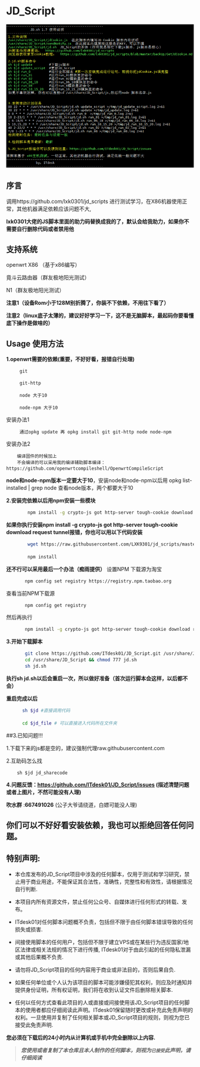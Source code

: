 # JD_Script
![JD_Script](doc/JD_Script.png)
## 序言
   调用https://github.com/lxk0301/jd_scripts 进行测试学习，在X86机器使用正常，其他机器满足依赖应该问题不大,
   
   **lxk0301大佬的JS脚本里面的助力码替换成我的了，默认会给我助力，如果你不需要自行删除代码或者禁用他**

## 支持系统
openwrt X86 （基于x86编写）

竟斗云路由器（群友极地阳光测试）

N1（群友极地阳光测试）

**注意1（设备Rom小于128M别折腾了，你装不下依赖，不用往下看了）**

**注意2（linux底子太薄的，建议好好学习一下，这不是无脑脚本，最起码你要看懂底下操作是做啥的）**

## Usage 使用方法
**1.openwrt需要的依赖(重要，不好好看，报错自行处理)**
 
         git
 
         git-http
 
         node 大于10
 
         node-npm 大于10
 

安装办法1

         通过opkg update 再 opkg install git git-http node node-npm

安装办法2

        编译固件的时候加上
        不会编译的可以采用我的编译辅助脚本编译： https://github.com/openwrtcompileshell/OpenwrtCompileScript

**node和node-npm版本一定要大于10**，安装node和node-npm以后用 opkg list-installed | grep node 查看node版本，两个都要大于10



**2.安装完依赖以后用npm安装一些模块**
```sh
        npm install -g crypto-js got http-server tough-cookie download request tunnel
```

**如果你执行安装npm install -g crypto-js got http-server tough-cookie download request tunnel报错，你也可以用以下代码安装**
```sh
        wget https://raw.githubusercontent.com/LXK9301/jd_scripts/master/package.json

        npm install
```
**还不行可以采用最后一个办法（痴雨提供）**
设置NPM 下载源为淘宝 
```sh
       npm config set registry https://registry.npm.taobao.org
```
查看当前NPM下载源
```sh
       npm config get registry
```
然后再执行
```sh
       npm install -g crypto-js got http-server tough-cookie download request tunnel
```

**3.开始下载脚本**
```sh
       git clone https://github.com/ITdesk01/JD_Script.git /usr/share/JD_Script
       cd /usr/share/JD_Script && chmod 777 jd.sh 
       sh jd.sh 
```
**执行sh jd.sh以后会重启一次，所以做好准备（首次运行脚本会这样，以后都不会）**

**重启完成以后**
```sh
      sh $jd #直接调用代码

      cd $jd_file # 可以直接进入代码所在文件夹
```

##3.已知问题!!!

1.下载下来的js都是空的，建议强制代理raw.githubusercontent.com

2.互助码怎么找

        sh $jd jd_sharecode


**4.问题反馈：https://github.com/ITdesk01/JD_Script/issues (描述清楚问题或者上图片，不然可能没有人理)**

**吹水群** :**667491026** (公子大爷请绕道，白嫖可能没人理)

## 你们可以不好好看安装依赖，我也可以拒绝回答任何问题。


## 特别声明:

* 本仓库发布的JD_Script项目中涉及的任何脚本，仅用于测试和学习研究，禁止用于商业用途，不能保证其合法性，准确性，完整性和有效性，请根据情况自行判断.

* 本项目内所有资源文件，禁止任何公众号、自媒体进行任何形式的转载、发布。

* ITdesk01对任何脚本问题概不负责，包括但不限于由任何脚本错误导致的任何损失或损害.

* 间接使用脚本的任何用户，包括但不限于建立VPS或在某些行为违反国家/地区法律或相关法规的情况下进行传播, ITdesk01对于由此引起的任何隐私泄漏或其他后果概不负责.

* 请勿将JD_Script项目的任何内容用于商业或非法目的，否则后果自负.

* 如果任何单位或个人认为该项目的脚本可能涉嫌侵犯其权利，则应及时通知并提供身份证明，所有权证明，我们将在收到认证文件后删除相关脚本.

* 任何以任何方式查看此项目的人或直接或间接使用该JD_Script项目的任何脚本的使用者都应仔细阅读此声明。ITdesk01保留随时更改或补充此免责声明的权利。一旦使用并复制了任何相关脚本或JD_Script项目的规则，则视为您已接受此免责声明.

 **您必须在下载后的24小时内从计算机或手机中完全删除以上内容.**  </br>
> ***您使用或者复制了本仓库且本人制作的任何脚本，则视为`已接受`此声明，请仔细阅读***
